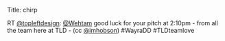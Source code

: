 Title: chirp

RT <a href="http://twitter.com/topleftdesign">@topleftdesign</a>: <a href="http://twitter.com/Wehtam">@Wehtam</a> good luck for your pitch at 2:10pm - from all the team here at TLD - (cc <a href="http://twitter.com/imhobson">@imhobson</a>) #WayraDD #TLDteamlove
